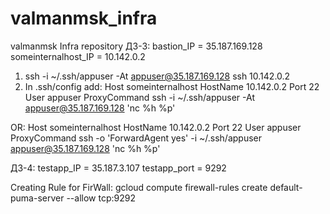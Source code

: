 # valmanmsk_infra
valmanmsk Infra repository
ДЗ-3:
bastion_IP = 35.187.169.128
someinternalhost_IP = 10.142.0.2
1. ssh -i ~/.ssh/appuser -At appuser@35.187.169.128 ssh 10.142.0.2
2. In .ssh/config add:
Host someinternalhost
        HostName 10.142.0.2
        Port 22
        User appuser
        ProxyCommand ssh -i ~/.ssh/appuser -At appuser@35.187.169.128 'nc %h %p'

OR:
Host someinternalhost
        HostName 10.142.0.2
        Port 22
        User appuser
        ProxyCommand ssh -o 'ForwardAgent yes' -i ~/.ssh/appuser appuser@35.187.169.128 'nc %h %p'

ДЗ-4:
testapp_IP = 35.187.3.107
testapp_port = 9292

Creating Rule for FirWall:
gcloud compute firewall-rules create default-puma-server --allow tcp:9292

